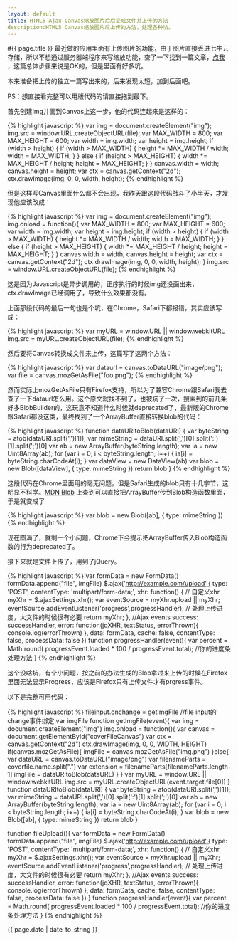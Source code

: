 ```yaml
---
layout: default
title: HTML5 Ajax Canvas缩放图片后后变成文件并上传的方法
description:HTML5 Canvas缩放图片后上传的方法，处理各种坑。
---
```

#{{ page.title }}
最近做的应用里面有上传图片的功能，由于图片直接丢进七牛云存储，所以不想通过服务器端程序来写缩放功能，查了一下找到一篇文章，[点我](http://hacks.mozilla.org/2011/01/how-to-develop-a-html5-image-uploader/) ，这篇总体步骤来说是OK的，但是里面有好多坑。

本来准备把上传的独立一篇写出来的，后来发现太短，加到后面吧。

PS：想直接看完整可以用版代码的请直接拖到最下。

首先创建Img并画到Canvas上这一步，他的代码连起来是这样的：

{% highlight javascript %}
var img = document.createElement("img");
img.src = window.URL.createObjectURL(file);
var MAX_WIDTH = 800;
var MAX_HEIGHT = 600;
var width = img.width;
var height = img.height;
if (width > height) {
    if (width > MAX_WIDTH) {
        height *= MAX_WIDTH / width;
        width = MAX_WIDTH;
    }
} else {
    if (height > MAX_HEIGHT) {
        width *= MAX_HEIGHT / height;
        height = MAX_HEIGHT;
    }
}
canvas.width = width;
canvas.height = height;
var ctx = canvas.getContext("2d");
ctx.drawImage(img, 0, 0, width, height);
{% endhighlight %}

但是这样写Canvas里面什么都不会出现，我昨天跟这段代码战斗了小半天，才发现他应该改成：

{% highlight javascript %}
var img = document.createElement("img");
img.onload = function(){
	var MAX_WIDTH = 800;
	var MAX_HEIGHT = 600;
	var width = img.width;
	var height = img.height;
	if (width > height) {
  		if (width > MAX_WIDTH) {
    		height *= MAX_WIDTH / width;
    		width = MAX_WIDTH;
    	}
	} else {
  		if (height > MAX_HEIGHT) {
    		width *= MAX_HEIGHT / height;
    		height = MAX_HEIGHT;
    	}
	}
	canvas.width = width;
	canvas.height = height;
	var ctx = canvas.getContext("2d");
	ctx.drawImage(img, 0, 0, width, height);
}
img.src = window.URL.createObjectURL(file);
{% endhighlight %}

这是因为Javascript是异步调用的，正序执行的时候img还没画出来，ctx.drawImage已经调用了，导致什么效果都没有。

上面那段代码的最后一句也是个坑，在Chrome，Safari下都报错，其实应该写成：

{% highlight javascript %}
var myURL = window.URL || window.webkitURL
img.src = myURL.createObjectURL(file);
{% endhighlight %}

然后要将Canvas转换成文件来上传，这篇写了这两个方法：

{% highlight javascript %}
var dataurl = canvas.toDataURL("image/png");
var file = canvas.mozGetAsFile("foo.png");
{% endhighlight %}

然而实际上mozGetAsFile只有Firefox支持，所以为了兼容Chrome跟Safari我去查了一下dataurl怎么用。这个原文就找不到了，也被坑了一次，搜索到的前几条好多BlobBuilder的，这玩意不知道什么时候就deprecated了，最新版的Chrome跟Safari都没这类，最终找到了一个ArrayBuffer直接转换blob的代码：

{% highlight javascript %}
function dataURItoBlob(dataURI) {
    var byteString = atob(dataURI.split(',')[1]);
    var mimeString = dataURI.split(',')[0].split(':')[1].split(';')[0]
    var ab = new ArrayBuffer(byteString.length);
    var ia = new Uint8Array(ab);
    for (var i = 0; i < byteString.length; i++) {
        ia[i] = byteString.charCodeAt(i);
    }
    var dataView = new DataView(ab)
    var blob = new Blob([dataView], { type: mimeString })
    return blob
}
{% endhighlight %}

这段代码在Chrome里面用的毫无问题，但是Safari生成的blob只有十几字节，这明显不科学。[MDN Blob](https://developer.mozilla.org/en-US/docs/Web/API/Blob?redirectlocale=en-US&redirectslug=DOM%2FBlob) 上查到可以直接把ArrayBuffer传到Blob构造函数里面，于是就变成了

{% highlight javascript %}
var blob = new Blob([ab], { type: mimeString })
{% endhighlight %}

现在圆满了，就剩一个小问题，Chrome下会提示把ArrayBuffer传入Blob构造函数的行为deprecated了。

接下来就是文件上传了，用到了jQuery。

{% highlight javascript %}
var formData = new FormData()
formData.append("file", imgFile)
$.ajax('http://example.com/upload',{
    type: 'POST',
    contentType: 'multipart/form-data;',
    xhr: function() {  // 自定义xhr
        myXhr = $.ajaxSettings.xhr();
        var eventSource = myXhr.upload || myXhr;
        eventSource.addEventListener('progress',progressHandler); // 处理上传进度，大文件的时候很有必要
        return myXhr;
    },
    //Ajax events
    success: successHandler,
    error: function(jqXHR, textStatus, errorThrown){
        console.log(errorThrown)
    },
    data: formData,
    cache: false,
    contentType: false,
    processData: false
})
function progressHandler(event){
    var percent = Math.round( progressEvent.loaded * 100 / progressEvent.total);
    //你的进度条处理方法
}
{% endhighlight %}

这个没啥坑，有个小问题，按之前的办法生成的Blob拿过来上传的时候在Firefox里面无法显示Progress，应该是Firefox只有上传文件才有prgress事件。

以下是完整可用代码：

{% highlight javascript %}
fileinput.onchange = getImgFile //file input的change事件绑定
var imgFile
function getImgFile(event){
    var img = document.createElement("img")
    img.onload = function(){
        var canvas = document.getElementById("coverFileCanvas")
        var ctx = canvas.getContext("2d")
        ctx.drawImage(img, 0, 0, WIDTH, HEIGHT)
        if(canvas.mozGetAsFile){
            imgFile = canvas.mozGetAsFile("img.png")
        }else{
            var dataURL = canvas.toDataURL("image/png")
            var filenameParts = coverfile.name.split(".")
            var extension = filenameParts[filenameParts.length-1]
            imgFile = dataURItoBlob(dataURL)
        }
    }
    var myURL = window.URL || window.webkitURL
    img.src = myURL.createObjectURL(event.target.file[0])
}
function dataURItoBlob(dataURI) {
    var byteString = atob(dataURI.split(',')[1]);
    var mimeString = dataURI.split(',')[0].split(':')[1].split(';')[0]
    var ab = new ArrayBuffer(byteString.length);
    var ia = new Uint8Array(ab);
    for (var i = 0; i < byteString.length; i++) {
        ia[i] = byteString.charCodeAt(i);
    }
    var blob = new Blob([ab], { type: mimeString })
    return blob
}

function fileUpload(){
    var formData = new FormData()
    formData.append("file", imgFile)
    $.ajax('http://example.com/upload',{
        type: 'POST',
        contentType: 'multipart/form-data;',
        xhr: function() {  // 自定义xhr
            myXhr = $.ajaxSettings.xhr();
            var eventSource = myXhr.upload || myXhr;
            eventSource.addEventListener('progress',progressHandler); // 处理上传进度，大文件的时候很有必要
            return myXhr;
        },
        //Ajax events
        success: successHandler,
        error: function(jqXHR, textStatus, errorThrown){
            console.log(errorThrown)
        },
        data: formData,
        cache: false,
        contentType: false,
        processData: false
    })
}
function progressHandler(event){
    var percent = Math.round( progressEvent.loaded * 100 / progressEvent.total);
    //你的进度条处理方法
}
{% endhighlight %}

<p>{{ page.date | date_to_string }}</p>